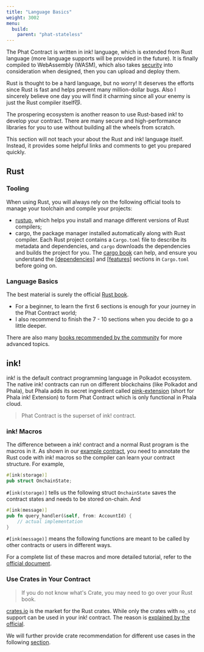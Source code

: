 ```yaml
---
title: "Language Basics"
weight: 3002
menu:
  build:
    parent: "phat-stateless"
---
```


The Phat Contract is written in ink! language, which is extended from Rust language (more language supports will be provided in the future). It is finally compiled to WebAssembly (WASM), which also takes [security](https://training.linuxfoundation.org/blog/webassembly-security-now-and-in-the-future/) into consideration when designed, then you can upload and deploy them.

Rust is thought to be a hard language, but no worry! It deserves the efforts since Rust is fast and helps prevent many million-dollar bugs. Also I sincerely believe one day you will find it charming since all your enemy is just the Rust compiler itself😼.

The prospering ecosystem is another reason to use Rust-based ink! to develop your contract. There are many secure and high-performance libraries for you to use without building all the wheels from scratch.

This section will not teach your about the Rust and ink! language itself. Instead, it provides some helpful links and comments to get you prepared quickly.


## Rust

### Tooling

When using Rust, you will always rely on the following official tools to manage your toolchain and compile your projects:
- [rustup](https://rustup.rs/), which helps you install and manage different versions of Rust compilers;
- cargo, the package manager installed automatically along with Rust compiler. Each Rust project contains a `Cargo.toml` file to describe its metadata and dependencies, and `cargo` downloads the dependencies and builds the project for you. The [cargo book](https://doc.rust-lang.org/cargo/reference/index.html) can help, and ensure you understand the [[dependencies]](https://doc.rust-lang.org/cargo/reference/specifying-dependencies.html) and [[features]](https://doc.rust-lang.org/cargo/reference/features.html) sections in `Cargo.toml` before going on.

### Language Basics

The best material is surely the official [Rust book](https://doc.rust-lang.org/book/).
- For a beginner, to learn the first 6 sections is enough for your journey in the Phat Contract world;
- I also recommend to finish the 7 - 10 sections when you decide to go a little deeper.

There are also many [books recommended by the community](https://www.reddit.com/r/rust/comments/sjclfb/best_book_to_learn_rust/) for more advanced topics.


## ink!

ink! is the default contract programming language in Polkadot ecosystem. The native ink! contracts can run on different blockchains (like Polkadot and Phala), but Phala adds its secret ingredient called [pink-extension](https://github.com/Phala-Network/phala-blockchain/tree/master/crates/pink) (short for Phala ink! Extension) to form Phat Contract which is only functional in Phala cloud.

> Phat Contract is the superset of ink! contract.

### ink! Macros

The difference between a ink! contract and a normal Rust program is the macros in it. As shown in our [example contract](/en-us/build/getting-started/create-contract/#create-and-compile-your-first-contract), you need to annotate the Rust code with ink! macros so the compiler can learn your contract structure. For example,

```rust
#[ink(storage)]
pub struct OnchainState;
```

`#[ink(storage)]` tells us the following struct `OnchainState` saves the contract states and needs to be stored on-chain. And

```rust
#[ink(message)]
pub fn query_handler(&self, from: AccountId) {
    // actual implementation
}
```

`#[ink(message)]` means the following functions are meant to be called by other contracts or users in different ways.

For a complete list of these macros and more detailed tutorial, refer to the [official document](https://ink.substrate.io/).

### Use Crates in Your Contract

> If you do not know what's Crate, you may need to go over your Rust book.

[crates.io](https://crates.io/) is the market for the Rust crates. While only the crates with `no_std` support can be used in your ink! contract. The reason is [explained by the official](https://ink.substrate.io/faq#why-is-rusts-standard-library-stdlib-not-available-in-ink).

We will further provide crate recommendation for different use cases in the following [section](/en-us/build/stateless/rust-crates).
